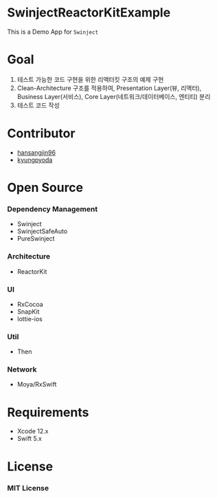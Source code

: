 # SwinjectReactorKitExample

This is a Demo App for `Swinject`

# Goal

1. 테스트 가능한 코드 구현을 위한 리액터킷 구조의 예제 구현
2. Clean-Architecture 구조를 적용하여, Presentation Layer(뷰, 리액터), Business Layer(서비스), Core Layer(네트워크/데이터베이스, 엔티티) 분리 
3. 테스트 코드 작성

# Contributor

- [hansangjin96](https://github.com/hansangjin96)
- [kyungpyoda](https://github.com/kyungpyoda)


# Open Source

### Dependency Management

- Swinject
- SwinjectSafeAuto
- PureSwinject

### Architecture

- ReactorKit

### UI

- RxCocoa
- SnapKit
- lottie-ios

### Util

- Then

### Network

- Moya/RxSwift

# Requirements

- Xcode 12.x
- Swift 5.x

# License

### MIT License
